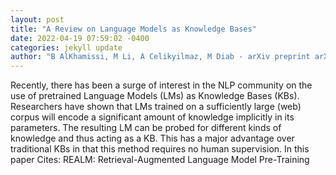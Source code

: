 ```yaml
--- 
layout: post 
title: "A Review on Language Models as Knowledge Bases" 
date: 2022-04-19 07:59:02 -0400 
categories: jekyll update 
author: "B AlKhamissi, M Li, A Celikyilmaz, M Diab - arXiv preprint arXiv , 2022" 
--- 
```

Recently, there has been a surge of interest in the NLP community on the use of pretrained Language Models (LMs) as Knowledge Bases (KBs). Researchers have shown that LMs trained on a sufficiently large (web) corpus will encode a significant amount of knowledge implicitly in its parameters. The resulting LM can be probed for different kinds of knowledge and thus acting as a KB. This has a major advantage over traditional KBs in that this method requires no human supervision. In this paper Cites: REALM: Retrieval-Augmented Language Model Pre-Training